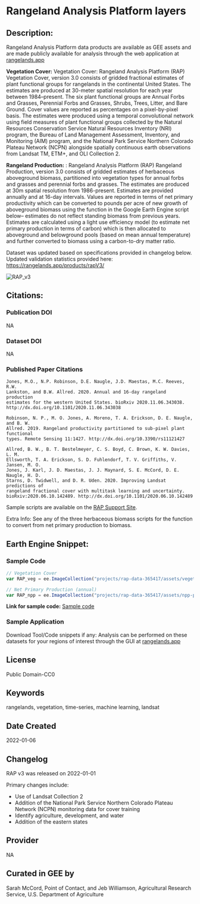 
# Rangeland Analysis Platform layers

## Description:

Rangeland Analysis Platform data products are available as GEE assets and are made publicly available for analysis through the web application at [rangelands.app](https://rangelands.app)

**Vegetation Cover:** Vegetation Cover: Rangeland Analysis Platform (RAP) Vegetation Cover, version 3.0 consists of gridded fractional estimates of plant functional groups for rangelands in the continental United States. The estimates are produced at 30-meter spatial resolution for each year between 1984–present. The six plant functional groups are Annual Forbs and Grasses, Perennial Forbs and Grasses, Shrubs, Trees, Litter, and Bare Ground. Cover values are reported as percentages on a pixel-by-pixel basis. The estimates were produced using a temporal convolutional network using field measures of plant functional groups collected by the Natural Resources Conservation Service Natural Resources Inventory (NRI) program, the Bureau of Land Management Assessment, Inventory, and Monitoring (AIM) program, and the National Park Service Northern Colorado Plateau Network (NCPN) alongside spatially continuous earth observations from Landsat TM, ETM+, and OLI Collection 2.

**Rangeland Production:** : Rangeland Analysis Platform (RAP) Rangeland Production, version 3.0 consists of gridded estimates of herbaceous aboveground biomass, partitioned into vegetation types for annual forbs and grasses and perennial forbs and grasses. The estimates are produced at 30m spatial resolution from 1986-present. Estimates are provided annually and at 16-day intervals. Values are reported in terms of net primary productivity which can be converted to pounds per acre of new growth of aboveground biomass using the function in the Google Earth Engine script below– estimates do not reflect standing biomass from previous years. Estimates are calculated using a light use efficiency model (to estimate net primary production in terms of carbon) which is then allocated to aboveground and belowground pools (based on mean annual temperature) and further converted to biomass using a carbon-to-dry matter ratio.

Dataset was updated based on specifications provided in changelog below. Updated validation statistics provided here: https://rangelands.app/products/rapV3/

![RAP_v3](https://user-images.githubusercontent.com/33233973/148469528-e8e45e3b-bee6-4c00-907e-4f3b3dfb35c1.JPG)

## Citations:

### Publication DOI

NA

### Dataset DOI

NA

### Published Paper Citations

```
Jones, M.O., N.P. Robinson, D.E. Naugle, J.D. Maestas, M.C. Reeves, R.W.
Lankston, and B.W. Allred. 2020. Annual and 16-day rangeland production
estimates for the western United States. bioRxiv 2020.11.06.343038.
http://dx.doi.org/10.1101/2020.11.06.343038

Robinson, N. P., M. O. Jones, A. Moreno, T. A. Erickson, D. E. Naugle, and B. W.
Allred. 2019. Rangeland productivity partitioned to sub-pixel plant functional
types. Remote Sensing 11:1427. http://dx.doi.org/10.3390/rs11121427

Allred, B. W., B. T. Bestelmeyer, C. S. Boyd, C. Brown, K. W. Davies, L. M.
Ellsworth, T. A. Erickson, S. D. Fuhlendorf, T. V. Griffiths, V. Jansen, M. O.
Jones, J. Karl, J. D. Maestas, J. J. Maynard, S. E. McCord, D. E. Naugle, H. D.
Starns, D. Twidwell, and D. R. Uden. 2020. Improving Landsat predictions of
rangeland fractional cover with multitask learning and uncertainty.
bioRxiv:2020.06.10.142489. http://dx.doi.org/10.1101/2020.06.10.142489
```

Sample scripts are available on the [RAP Support Site](https://rangelands.app/support/61-processing-rap-data-in-google-earth-engine).

Extra Info: See any of the three herbaceous biomass scripts for the function to convert from net primary production to biomass.

## Earth Engine Snippet:

### Sample Code

```js
// Vegetation Cover
var RAP_veg = ee.ImageCollection("projects/rap-data-365417/assets/vegetation-cover-v3")

// Net Primary Production (annual)
var RAP_npp = ee.ImageCollection("projects/rap-data-365417/assets/npp-partitioned-v3")

```

**Link for sample code:** [Sample code](https://code.earthengine.google.com/?scriptPath=users/sat-io/awesome-gee-catalog-examples:agriculture-vegetation-forestry/RANGELAND-ANALYSIS-PLATFORM-EXAMPLE)

### Sample Application

Download Tool/Code snippets if any: Analysis can be performed on these datasets for your regions of interest through the GUI at [rangelands.app](https://rangelands.app)

## License

Public Domain-CC0

## Keywords

rangelands, vegetation, time-series, machine learning, landsat

## Date Created

2022-01-06
## Changelog

RAP v3 was released on 2022-01-01

Primary changes include:

* Use of Landsat Collection 2
* Addition of the National Park Service Northern Colorado Plateau Network (NCPN) monitoring data for cover training
* Identify agriculture, development, and water
* Addition of the eastern states

## Provider

NA

## Curated in GEE by
Sarah McCord, Point of Contact, and Jeb Williamson, Agricultural Research Service, U.S. Department of Agriculture
